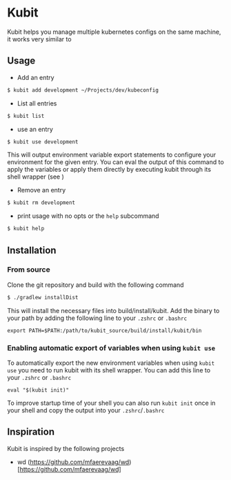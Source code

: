 # Kubit

Kubit helps you manage multiple kubernetes configs on the same machine, it works very similar to 

Usage
-----

* Add an entry
```sh
$ kubit add development ~/Projects/dev/kubeconfig
```

* List all entries
```sh
$ kubit list
```

* use an entry
```sh
$ kubit use development
```

This will output environment variable export statements to configure your environment for the given entry.
You can eval the output of this command to apply the variables or apply them directly by executing kubit through its shell wrapper (see )

* Remove an entry
```sh
$ kubit rm development
```

* print usage with no opts or the `help` subcommand
```sh
$ kubit help
```


## Installation

### From source

Clone the git repository and build with the following command

```sh
$ ./gradlew installDist
```

This will install the necessary files into build/install/kubit. Add the binary to your path by adding the following line to your `.zshrc` or `.bashrc`

```
export PATH=$PATH:/path/to/kubit_source/build/install/kubit/bin
```

### Enabling automatic export of variables when using `kubit use`

To automatically export the new environment variables when using `kubit use` you
need to run kubit with its shell wrapper. You can add this line to your `.zshrc`
or `.bashrc`

```
eval "$(kubit init)"
```

To improve startup time of your shell you can also run `kubit init` once in your
shell and copy the output into your `.zshrc`/`.bashrc`


Inspiration
-----------

Kubit is inspired by the following projects
* wd (https://github.com/mfaerevaag/wd)[https://github.com/mfaerevaag/wd]
